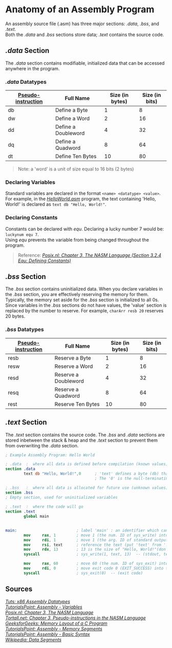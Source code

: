 # Anatomy of an Assembly Program
An assembly source file (.asm) has three major sections: _.data_, _.bss_, and _.text_. <br /> 
Both the _.data_ and _.bss_ sections store data; _.text_ contains the source code.

## _.data_ Section
The _.data_ section contains modifiable, initialized data that can be accessed anywhere in the program.

### _.data_ Datatypes
| [Pseudo-instruction](https://www.tortall.net/projects/yasm/manual/html/nasm-pseudop.html) | Full Name | Size (in bytes) | Size (in bits) | 
| ------------------ | --------- | --------------- | -------------- |
| db | Define a Byte | 1 | 8 |
| dw | Define a Word | 2 | 16 |
| dd | Define a Doubleword | 4 | 32 |
| dq | Define a Quadword | 8 | 64 |
| dt | Define Ten Bytes | 10 | 80 |
> Note: a 'word' is a unit of size equal to 16 bits (2 bytes) <br /> 

### Declaring Variables
Standard variables are declared in the format `<name> <datatype> <value>`. <br />
For example, in the [_HelloWorld.asm_](https://github.com/EthanC2/Notes-and-Writeups/blob/main/Assembly%20(x86%2064-bit)/Example%20Programs/HelloWorld.asm) program, the text containing 'Hello, World!' is declared as `text db "Hello, World!"`.

### Declaring Constants
Constants can be declared with _equ_. Declaring a lucky number 7 would be: `luckynum equ 7`. <br />
Using _equ_ prevents the variable from being changed throughout the program.
> Reference: [_Posix.nl: Chapter 3, The NASM Language (Section 3.2.4 Equ: Defining Constants)_](http://www.posix.nl/linuxassembly/nasmdochtml/nasmdoc3.html) <br />

## _.bss_ Section
The _.bss_ section contains uninitialized data. When you declare variables in the _.bss_ section, you are effectively reserving the memory for them.
Typically, the memory set aside for the _.bss_ section is initialized to all 0s. Since variables in the _.bss_ sections do not have values, the 'value'
section is replaced by the number to reserve. For example, `charArr resb 20` reserves 20 bytes.

### _.bss_ Datatypes
| [Pseudo-instruction](https://www.tortall.net/projects/yasm/manual/html/nasm-pseudop.html) | Full Name | Size (in bytes) | Size (in bits) | 
| ------------------ | --------- | --------------- | -------------- |
| resb | Reserve a Byte | 1 | 8 |
| resw | Reserve a Word | 2 | 16 |
| resd | Reserve a Doubleword | 4 | 32 |
| resq | Reserve a Quadword | 8 | 64 |
| rest | Reserve Ten Bytes | 10 | 80 |

## _.text_ Section
The _.text_ section contains the source code. The _.bss_ and _.data_ sections are stored inbetween the stack & heap and the _.text_ section to prevent them from
overwriting the _.data_ section.

```nasm
; Example Assembly Program: Hello World

; .data  :  where all data is defined before compilation (known values)
section .data
        text db "Hello, World!",0      ; 'text' defines a byte (db) that points to the first character ('H') of the string. 
                                       ; The '0' is the null-terminating char ('\0') in ASCII

; .bss   :  where all data is allocated for future use (unknown values)
section .bss
; Empty section, used for uninitialized variables
       
; .text  :  where the code will go
section .text
        global main

                             
main:                          ; label 'main' : an identifier which can be placed before a statement as an instruction operand
        mov     rax, 1         ; move 1 (the num. ID of sys_write) into the rax register
        mov     rdi, 1         ; move 1 (the arg. ID of standard output) into the rdi 
        mov     rsi, text      ; reference the text (put 'text' from '.data' into the register source index register
        mov     rdx, 13        ; 13 is the size of "Hello, World!"(don't count null terminating char). 
        syscall                ; sys_write(1, text, 13)  -- (stdout, text, 13 characters)

        mov     rax, 60        ; move 60 (the num. ID of sys_exit) into the rax register
        mov     rdi, 0         ; move exit code 0 (EXIT_SUCCESS) into the rdi register
        syscall                ; sys_exit(0)  -- (exit code)
```


## Sources
[_Tuts: x86 Assembly Datatypes_](https://www.assemblylanguagetuts.com/x86-assembly-data-types/) <br />
[_TutorialsPoint: Assembly - Variables_](https://www.tutorialspoint.com/assembly_programming/assembly_variables.htm) <br />
[_Posix.nl: Chapter 3, The NASM Language_](http://www.posix.nl/linuxassembly/nasmdochtml/nasmdoc3.html) <br />
[_Tortall.net: Chapter 3, Pseudo-instructions in the NASM Language_](https://www.tortall.net/projects/yasm/manual/html/nasm-pseudop.html) <br />
[_GeeksforGeeks: Memory Layout of a C Program_](https://www.geeksforgeeks.org/memory-layout-of-c-program/) <br />
[_TutorialsPoint: Assembly - Memory Segments_](https://www.tutorialspoint.com/assembly_programming/assembly_memory_segments.htm) <br />
[_TutorialsPoint: Assembly - Basic Syntax_](https://www.tutorialspoint.com/assembly_programming/assembly_basic_syntax.htm) <br />
[_Wikipedia: Data Segments_](https://en.wikipedia.org/wiki/Data_segment) <br />
